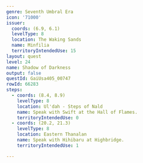 ```yaml
---
genre: Seventh Umbral Era
icon: '71000'
issuer:
  coords: (6.9, 6.1)
  levelType: 8
  location: The Waking Sands
  name: Minfilia
  territoryIntendedUse: 15
layout: quest
level: 24
name: Shadow of Darkness
output: false
questId: GaiUsa405_00747
rowId: 66283
steps:
  - coords: (8.4, 8.9)
    levelType: 8
    location: Ul'dah - Steps of Nald
    name: Speak with Swift at the Hall of Flames.
    territoryIntendedUse: 0
  - coords: (20.2, 21.3)
    levelType: 8
    location: Eastern Thanalan
    name: Speak with Hihibaru at Highbridge.
    territoryIntendedUse: 1

---
```

